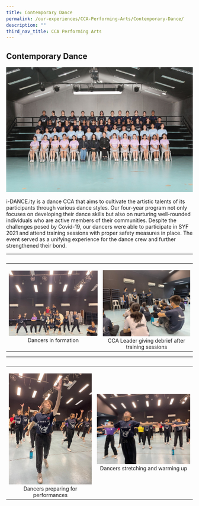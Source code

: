 ```yaml
---
title: Contemporary Dance
permalink: /our-experiences/CCA-Performing-Arts/Contemporary-Dance/
description: ""
third_nav_title: CCA Performing Arts
---
```

## Contemporary Dance

![](/images/JS1_Contemporary%20Dance.jpg)

i-DANCE.ity is a dance CCA that aims to cultivate the artistic talents of its participants through various dance styles. Our four-year program not only focuses on developing their dance skills but also on nurturing well-rounded individuals who are active members of their communities. Despite the challenges posed by Covid-19, our dancers were able to participate in SYF 2021 and attend training sessions with proper safety measures in place. The event served as a unifying experience for the dance crew and further strengthened their bond.

|   |   |  
|---|---|  
| ![](/images/JS2_Dance_1.jpg)<center>Dancers in formation</center> |  ![](/images/JS3_Dance_2.jpg)<center>CCA Leader giving debrief after training sessions</center> |

|   |   |  
|---|---|  
| ![](/images/JS4_Dance_3.jpg) <center>Dancers preparing for performances</center> | ![](/images/JS5_Dance_4.jpg)<center>Dancers stretching and warming up</center> |